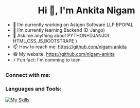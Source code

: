  <h1 align="center">Hi 👋, I'm Ankita Nigam</h1>

- 🔭 I’m currently working on Astgen Software LLP BPOPAL 
- 🌱 I’m currently learning Backend (D-Jango)
- 💬 Ask me anything about PYTHON+DJANJO( HTML,CSS,JS,BOOTSTRAPE )
- 📫 How to reach me: https://github.com/nigam-ankita
- 😄 My website: https://github.com/nigam-ankita
- ⚡ Fun fact: I'm comming to teen
  
### Connect with me:


### Languages and Tools:
[![My Skills](https://skillicons.dev/icons?i=html,css,javascript,bootstrap,python,django,github)](https://skillicons.dev)



<br>
<!-- ⭐️ From [axiftaj](https://github.com/axiftaj) -->
